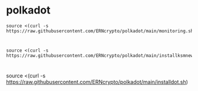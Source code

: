 # polkadot
    source <(curl -s https://raw.githubusercontent.com/ERNcrypto/polkadot/main/monitoring.sh)
#

    source <(curl -s https://raw.githubusercontent.com/ERNcrypto/polkadot/main/installksmnew.sh)
#
source <(curl -s https://raw.githubusercontent.com/ERNcrypto/polkadot/main/installdot.sh)
